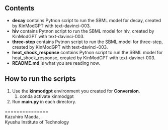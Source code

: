 ## Contents

- **decay** contains Pytnon script to run the SBML model for decay, created by KinModGPT with text-davinci-003.
- **hiv** contains Pytnon script to run the SBML model for hiv, created by KinModGPT with text-davinci-003.
- **three-step** contains Pytnon script to run the SBML model for three-step, created by KinModGPT with text-davinci-003.
- **heat_shock_response** contains Pytnon script to run the SBML model for heat_shock_response, created by KinModGPT with text-davinci-003.
- **README.md** is what you are reading now.

## How to run the scripts

1. Use the **kinmodgpt** environment you created for **Conversion**.
    1. conda activate kinmodgpt
2. Run **main.py** in each directory.


===============  
Kazuhiro Maeda,  
Kyushu Institute of Technology
